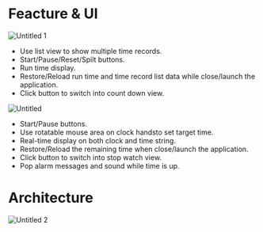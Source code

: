 # Feacture & UI
![Untitled 1](https://user-images.githubusercontent.com/22267380/135416814-173eddea-a0ae-4799-a9d6-5cb06dc393c6.png)
- Use list view to show multiple time records.
- Start/Pause/Reset/Spilt buttons.
- Run time display.
- Restore/Reload run time and time record list data while close/launch the application.
- Click button to switch into count down view.



![Untitled](https://user-images.githubusercontent.com/22267380/135416878-8ed673ae-0433-4c2b-8c69-7fae9ead62f4.png)
- Start/Pause buttons.
- Use rotatable mouse area on clock handsto set target time.
- Real-time display on both clock and time string.
- Restore/Reload the remaining time when close/launch the application.
- Click button to switch into stop watch view.
- Pop alarm messages and sound while time is up.



# Architecture
![Untitled 2](https://user-images.githubusercontent.com/22267380/135417061-c80a3a54-1cc0-4d2d-a413-c4a62d94c223.png)
